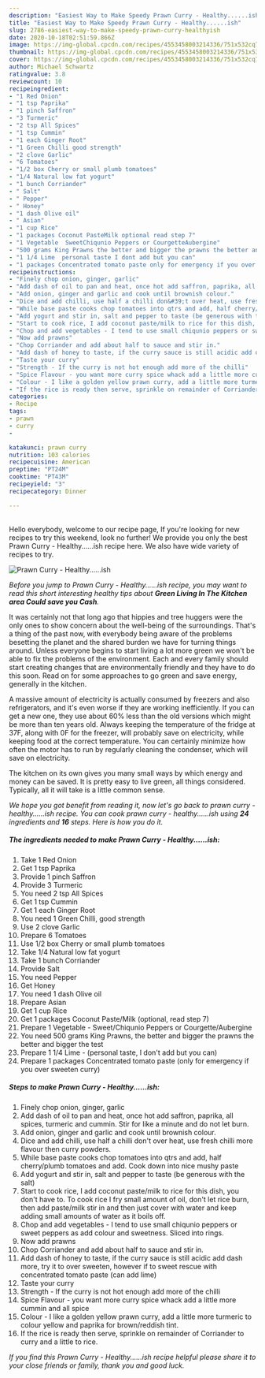 ```yaml
---
description: "Easiest Way to Make Speedy Prawn Curry - Healthy......ish"
title: "Easiest Way to Make Speedy Prawn Curry - Healthy......ish"
slug: 2786-easiest-way-to-make-speedy-prawn-curry-healthyish
date: 2020-10-18T02:51:59.866Z
image: https://img-global.cpcdn.com/recipes/4553458003214336/751x532cq70/prawn-curry-healthyish-recipe-main-photo.jpg
thumbnail: https://img-global.cpcdn.com/recipes/4553458003214336/751x532cq70/prawn-curry-healthyish-recipe-main-photo.jpg
cover: https://img-global.cpcdn.com/recipes/4553458003214336/751x532cq70/prawn-curry-healthyish-recipe-main-photo.jpg
author: Michael Schwartz
ratingvalue: 3.8
reviewcount: 10
recipeingredient:
- "1 Red Onion"
- "1 tsp Paprika"
- "1 pinch Saffron"
- "3 Turmeric"
- "2 tsp All Spices"
- "1 tsp Cummin"
- "1 each Ginger Root"
- "1 Green Chilli good strength"
- "2 clove Garlic"
- "6 Tomatoes"
- "1/2 box Cherry or small plumb tomatoes"
- "1/4 Natural low fat yogurt"
- "1 bunch Corriander"
- " Salt"
- " Pepper"
- " Honey"
- "1 dash Olive oil"
- " Asian"
- "1 cup Rice"
- "1 packages Coconut PasteMilk optional read step 7"
- "1 Vegetable  SweetChiqunio Peppers or CourgetteAubergine"
- "500 grams King Prawns the better and bigger the prawns the better and bigger the test"
- "1 1/4 Lime  personal taste I dont add but you can"
- "1 packages Concentrated tomato paste only for emergency if you over sweeten curry"
recipeinstructions:
- "Finely chop onion, ginger, garlic"
- "Add dash of oil to pan and heat, once hot add saffron, paprika, all spices, turmeric and cummin. Stir for like a minute and do not let burn."
- "Add onion, ginger and garlic and cook until brownish colour."
- "Dice and add chilli, use half a chilli don&#39;t over heat, use fresh chilli more flavour then curry powders."
- "While base paste cooks chop tomatoes into qtrs and add, half cherry/plumb tomatoes and add. Cook down into nice mushy paste"
- "Add yogurt and stir in, salt and pepper to taste (be generous with the salt)"
- "Start to cook rice, I add coconut paste/milk to rice for this dish, you don&#39;t have to. To cook rice I fry small amount of oil, don&#39;t let rice burn, then add paste/milk stir in and then just cover with water and keep adding small amounts of water as it boils off."
- "Chop and add vegetables - I tend to use small chiqunio peppers or sweet peppers as add colour and sweetness. Sliced into rings."
- "Now add prawns"
- "Chop Corriander and add about half to sauce and stir in."
- "Add dash of honey to taste, if the curry sauce is still acidic add dash more, try it to over sweeten, however if to sweet rescue with concentrated tomato paste (can add lime)"
- "Taste your curry"
- "Strength - If the curry is not hot enough add more of the chilli"
- "Spice Flavour - you want more curry spice whack add a little more cummin and all spice"
- "Colour - I like a golden yellow prawn curry, add a little more turmeric to colour yellow and paprika for brown/reddish tint."
- "If the rice is ready then serve, sprinkle on remainder of Corriander to curry and a little to rice."
categories:
- Recipe
tags:
- prawn
- curry
- 

katakunci: prawn curry  
nutrition: 103 calories
recipecuisine: American
preptime: "PT24M"
cooktime: "PT43M"
recipeyield: "3"
recipecategory: Dinner

---
```

<br>
Hello everybody, welcome to our recipe page, If you're looking for new recipes to try this weekend, look no further! We provide you only the best Prawn Curry - Healthy......ish recipe here. We also have wide variety of recipes to try.
<br>


![Prawn Curry - Healthy......ish](https://img-global.cpcdn.com/recipes/4553458003214336/751x532cq70/prawn-curry-healthyish-recipe-main-photo.jpg)

<i>Before you jump to Prawn Curry - Healthy......ish recipe, you may want to read this short interesting healthy tips about 
<strong>Green Living In The Kitchen area Could save you Cash</strong>.</i>
</br>

It was certainly not that long ago that hippies and tree huggers were the only ones to show concern about the well-being of the surroundings. That's a thing of the past now, with everybody being aware of the problems besetting the planet and the shared burden we have for turning things around. Unless everyone begins to start living a lot more green we won't be able to fix the problems of the environment. Each and every family should start creating changes that are environmentally friendly and they have to do this soon. Read on for some approaches to go green and save energy, generally in the kitchen.

A massive amount of electricity is actually consumed by freezers and also refrigerators, and it's even worse if they are working inefficiently. If you can get a new one, they use about 60% less than the old versions which might be more than ten years old. Always keeping the temperature of the fridge at 37F, along with 0F for the freezer, will probably save on electricity, while keeping food at the correct temperature. You can certainly minimize how often the motor has to run by regularly cleaning the condenser, which will save on electricity.

The kitchen on its own gives you many small ways by which energy and money can be saved. It is pretty easy to live green, all things considered. Typically, all it will take is a little common sense.


<i>We hope you got benefit from reading it, now let's go back to prawn curry - healthy......ish recipe. You can cook prawn curry - healthy......ish using <strong>24</strong> ingredients and <strong>16</strong> steps. Here is how you do it.
</i>

##### The ingredients needed to make Prawn Curry - Healthy......ish:

1. Take 1 Red Onion
1. Get 1 tsp Paprika
1. Provide 1 pinch Saffron
1. Provide 3 Turmeric
1. You need 2 tsp All Spices
1. Get 1 tsp Cummin
1. Get 1 each Ginger Root
1. You need 1 Green Chilli, good strength
1. Use 2 clove Garlic
1. Prepare 6 Tomatoes
1. Use 1/2 box Cherry or small plumb tomatoes
1. Take 1/4 Natural low fat yogurt
1. Take 1 bunch Corriander
1. Provide  Salt
1. You need  Pepper
1. Get  Honey
1. You need 1 dash Olive oil
1. Prepare  Asian
1. Get 1 cup Rice
1. Get 1 packages Coconut Paste/Milk (optional, read step 7)
1. Prepare 1 Vegetable - Sweet/Chiqunio Peppers or Courgette/Aubergine
1. You need 500 grams King Prawns, the better and bigger the prawns the better and bigger the test
1. Prepare 1 1/4 Lime - (personal taste, I don&#39;t add but you can)
1. Prepare 1 packages Concentrated tomato paste (only for emergency if you over sweeten curry)


##### Steps to make Prawn Curry - Healthy......ish:

1. Finely chop onion, ginger, garlic
1. Add dash of oil to pan and heat, once hot add saffron, paprika, all spices, turmeric and cummin. Stir for like a minute and do not let burn.
1. Add onion, ginger and garlic and cook until brownish colour.
1. Dice and add chilli, use half a chilli don&#39;t over heat, use fresh chilli more flavour then curry powders.
1. While base paste cooks chop tomatoes into qtrs and add, half cherry/plumb tomatoes and add. Cook down into nice mushy paste
1. Add yogurt and stir in, salt and pepper to taste (be generous with the salt)
1. Start to cook rice, I add coconut paste/milk to rice for this dish, you don&#39;t have to. To cook rice I fry small amount of oil, don&#39;t let rice burn, then add paste/milk stir in and then just cover with water and keep adding small amounts of water as it boils off.
1. Chop and add vegetables - I tend to use small chiqunio peppers or sweet peppers as add colour and sweetness. Sliced into rings.
1. Now add prawns
1. Chop Corriander and add about half to sauce and stir in.
1. Add dash of honey to taste, if the curry sauce is still acidic add dash more, try it to over sweeten, however if to sweet rescue with concentrated tomato paste (can add lime)
1. Taste your curry
1. Strength - If the curry is not hot enough add more of the chilli
1. Spice Flavour - you want more curry spice whack add a little more cummin and all spice
1. Colour - I like a golden yellow prawn curry, add a little more turmeric to colour yellow and paprika for brown/reddish tint.
1. If the rice is ready then serve, sprinkle on remainder of Corriander to curry and a little to rice.


<i>If you find this Prawn Curry - Healthy......ish recipe helpful please share it to your close friends or family, thank you and good luck.</i>
